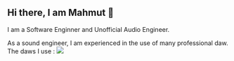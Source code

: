 ## Hi there, I am Mahmut 👋

<!--

-->
I am a Software Enginner and Unofficial Audio Engineer.


As a sound engineer, I am experienced in the use of many professional daw.
The daws I use :
<a href="https://www.reaper.fm/"><img src="https://static.macupdate.com/products/34655/m/reaper-logo.png"></a>
